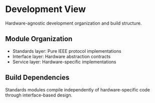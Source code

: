 # Development View

Hardware-agnostic development organization and build structure.

## Module Organization

- Standards layer: Pure IEEE protocol implementations
- Interface layer: Hardware abstraction contracts  
- Service layer: Hardware-specific implementations

## Build Dependencies

Standards modules compile independently of hardware-specific code through interface-based design.